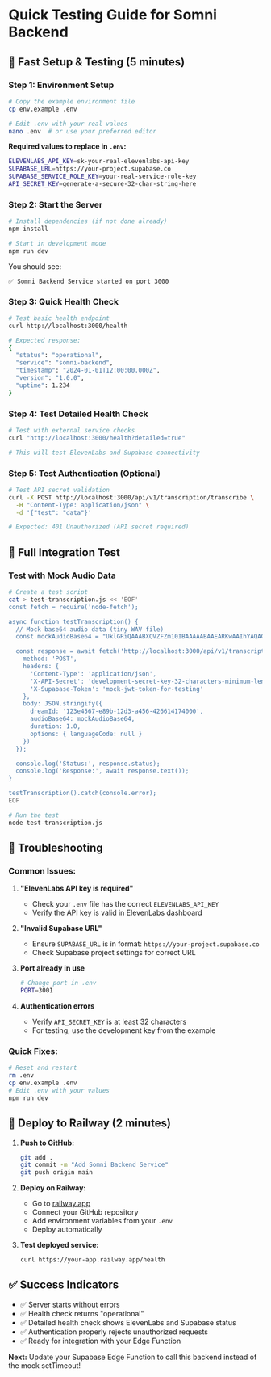 # Quick Testing Guide for Somni Backend

## 🚀 Fast Setup & Testing (5 minutes)

### Step 1: Environment Setup

```bash
# Copy the example environment file
cp env.example .env

# Edit .env with your real values
nano .env  # or use your preferred editor
```

**Required values to replace in `.env`:**

```bash
ELEVENLABS_API_KEY=sk-your-real-elevenlabs-api-key
SUPABASE_URL=https://your-project.supabase.co
SUPABASE_SERVICE_ROLE_KEY=your-real-service-role-key
API_SECRET_KEY=generate-a-secure-32-char-string-here
```

### Step 2: Start the Server

```bash
# Install dependencies (if not done already)
npm install

# Start in development mode
npm run dev
```

You should see:

```
✅ Somni Backend Service started on port 3000
```

### Step 3: Quick Health Check

```bash
# Test basic health endpoint
curl http://localhost:3000/health

# Expected response:
{
  "status": "operational",
  "service": "somni-backend",
  "timestamp": "2024-01-01T12:00:00.000Z",
  "version": "1.0.0",
  "uptime": 1.234
}
```

### Step 4: Test Detailed Health Check

```bash
# Test with external service checks
curl "http://localhost:3000/health?detailed=true"

# This will test ElevenLabs and Supabase connectivity
```

### Step 5: Test Authentication (Optional)

```bash
# Test API secret validation
curl -X POST http://localhost:3000/api/v1/transcription/transcribe \
  -H "Content-Type: application/json" \
  -d '{"test": "data"}'

# Expected: 401 Unauthorized (API secret required)
```

## 🧪 Full Integration Test

### Test with Mock Audio Data

```bash
# Create a test script
cat > test-transcription.js << 'EOF'
const fetch = require('node-fetch');

async function testTranscription() {
  // Mock base64 audio data (tiny WAV file)
  const mockAudioBase64 = "UklGRiQAAABXQVZFZm10IBAAAAABAAEARKwAAIhYAQACABAAZGF0YQAAAAA=";

  const response = await fetch('http://localhost:3000/api/v1/transcription/transcribe', {
    method: 'POST',
    headers: {
      'Content-Type': 'application/json',
      'X-API-Secret': 'development-secret-key-32-characters-minimum-length',
      'X-Supabase-Token': 'mock-jwt-token-for-testing'
    },
    body: JSON.stringify({
      dreamId: '123e4567-e89b-12d3-a456-426614174000',
      audioBase64: mockAudioBase64,
      duration: 1.0,
      options: { languageCode: null }
    })
  });

  console.log('Status:', response.status);
  console.log('Response:', await response.text());
}

testTranscription().catch(console.error);
EOF

# Run the test
node test-transcription.js
```

## 🔧 Troubleshooting

### Common Issues:

1. **"ElevenLabs API key is required"**

   - Check your `.env` file has the correct `ELEVENLABS_API_KEY`
   - Verify the API key is valid in ElevenLabs dashboard

2. **"Invalid Supabase URL"**

   - Ensure `SUPABASE_URL` is in format: `https://your-project.supabase.co`
   - Check Supabase project settings for correct URL

3. **Port already in use**

   ```bash
   # Change port in .env
   PORT=3001
   ```

4. **Authentication errors**
   - Verify `API_SECRET_KEY` is at least 32 characters
   - For testing, use the development key from the example

### Quick Fixes:

```bash
# Reset and restart
rm .env
cp env.example .env
# Edit .env with your values
npm run dev
```

## 🚀 Deploy to Railway (2 minutes)

1. **Push to GitHub:**

   ```bash
   git add .
   git commit -m "Add Somni Backend Service"
   git push origin main
   ```

2. **Deploy on Railway:**

   - Go to [railway.app](https://railway.app)
   - Connect your GitHub repository
   - Add environment variables from your `.env`
   - Deploy automatically

3. **Test deployed service:**
   ```bash
   curl https://your-app.railway.app/health
   ```

## ✅ Success Indicators

- ✅ Server starts without errors
- ✅ Health check returns "operational"
- ✅ Detailed health check shows ElevenLabs and Supabase status
- ✅ Authentication properly rejects unauthorized requests
- ✅ Ready for integration with your Edge Function

**Next:** Update your Supabase Edge Function to call this backend instead of the mock setTimeout!

